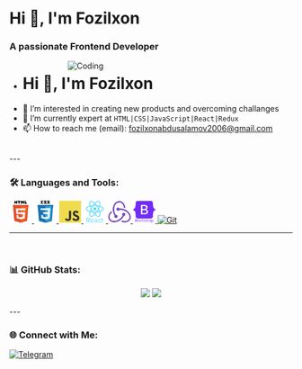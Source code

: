 <h1 align="start">Hi 👋, I'm Fozilxon</h1>
<h3 align="start">A passionate Frontend Developer</h3>

<img align="right" alt="Coding" width="400" src="https://cdn.dribbble.com/users/1162077/screenshots/3848914/programmer.gif" />

- <h1 align="start">Hi 👋, I'm Fozilxon</h1>
- 👀 I’m interested in creating new products and overcoming challanges
- 🦾 I’m currently expert at `HTML|CSS|JavaScript|React|Redux`
- 📫 How to reach me (email): fozilxonabdusalamov2006@gmail.com
  
<br/>
---

### 🛠 Languages and Tools:
<p align="left">
  <a href="https://www.w3.org/html/" target="_blank" rel="noreferrer">
    <img src="https://raw.githubusercontent.com/devicons/devicon/master/icons/html5/html5-original-wordmark.svg" alt="HTML5" width="40" height="40"/>
  </a>
  <a href="https://www.w3schools.com/css/" target="_blank" rel="noreferrer">
    <img src="https://raw.githubusercontent.com/devicons/devicon/master/icons/css3/css3-original-wordmark.svg" alt="CSS3" width="40" height="40"/>
  </a>
  <a href="https://developer.mozilla.org/en-US/docs/Web/JavaScript" target="_blank" rel="noreferrer">
    <img src="https://raw.githubusercontent.com/devicons/devicon/master/icons/javascript/javascript-original.svg" alt="JavaScript" width="40" height="40"/>
  </a>
  <a href="https://reactjs.org/" target="_blank" rel="noreferrer">
    <img src="https://raw.githubusercontent.com/devicons/devicon/master/icons/react/react-original-wordmark.svg" alt="ReactJS" width="40" height="40"/>
  </a>
  <a href="https://redux.js.org" target="_blank" rel="noreferrer">
    <img src="https://raw.githubusercontent.com/devicons/devicon/master/icons/redux/redux-original.svg" alt="Redux" width="40" height="40"/>
  </a>
  <a href="https://getbootstrap.com" target="_blank" rel="noreferrer">
    <img src="https://raw.githubusercontent.com/devicons/devicon/master/icons/bootstrap/bootstrap-plain-wordmark.svg" alt="Bootstrap" width="40" height="40"/>
  </a>
  <a href="https://git-scm.com/" target="_blank" rel="noreferrer">
    <img src="https://www.vectorlogo.zone/logos/git-scm/git-scm-icon.svg" alt="Git" width="40" height="40"/>
  </a>
</p>

---
<br>

### 📊 GitHub Stats:
<p align="center">
  <img width="45%" src="https://github-readme-stats.vercel.app/api?username=Fozilxon&show_icons=true&theme=radical" />
  <img width="45%" src="https://github-readme-streak-stats.herokuapp.com/?user=Fozilxon&theme=radical" />
</p>
---

### 🌐 Connect with Me:
<p align="left">
  <a href="https://t.me/fozilxon25x" target="_blank">
    <img src="https://img.shields.io/badge/Telegram-1DA1F2?style=for-the-badge&logo=twitter&logoColor=white" alt="Telegram"/>
  </a>
</p>
